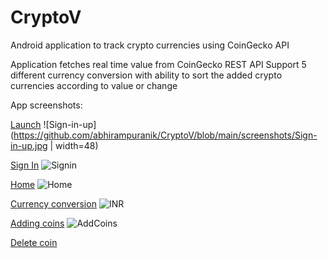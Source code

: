 # CryptoV
Android application to track crypto currencies using CoinGecko API

Application fetches real time value from CoinGecko REST API
Support 5 different currency conversion with ability to sort the added crypto currencies according to value or change


App screenshots:

<ins>Launch</ins>
![Sign-in-up](https://github.com/abhirampuranik/CryptoV/blob/main/screenshots/Sign-in-up.jpg | width=48)

<ins>Sign In</ins>
![Signin](https://github.com/abhirampuranik/CryptoV/blob/main/screenshots/signin.jpg)

<ins>Home</ins>
![Home](https://github.com/abhirampuranik/CryptoV/blob/main/screenshots/Home.jpg)

<ins>Currency conversion</ins>
![INR](https://github.com/abhirampuranik/CryptoV/blob/main/screenshots/INR.jpg)

<ins>Adding coins</ins>
![AddCoins](https://github.com/abhirampuranik/CryptoV/blob/main/screenshots/Add%20coins.jpg)

<ins>Delete coin</ins>

